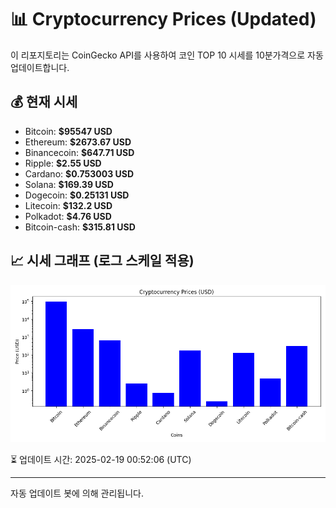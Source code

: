 
# 📊 Cryptocurrency Prices (Updated)

이 리포지토리는 CoinGecko API를 사용하여 코인 TOP 10 시세를 10분가격으로 자동 업데이트합니다.

## 💰 현재 시세
- Bitcoin: **$95547 USD**
- Ethereum: **$2673.67 USD**
- Binancecoin: **$647.71 USD**
- Ripple: **$2.55 USD**
- Cardano: **$0.753003 USD**
- Solana: **$169.39 USD**
- Dogecoin: **$0.25131 USD**
- Litecoin: **$132.2 USD**
- Polkadot: **$4.76 USD**
- Bitcoin-cash: **$315.81 USD**

## 📈 시세 그래프 (로그 스케일 적용)
![Crypto Prices](crypto_prices.png)

⏳ 업데이트 시간: 2025-02-19 00:52:06 (UTC)

---
자동 업데이트 봇에 의해 관리됩니다.

